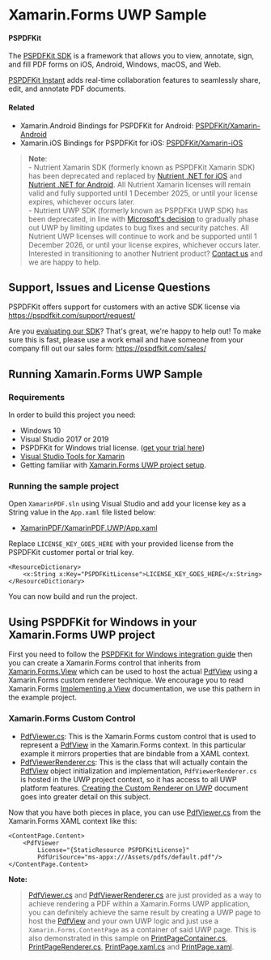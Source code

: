 # Xamarin.Forms UWP Sample

#### PSPDFKit

The [PSPDFKit SDK](https://pspdfkit.com/) is a framework that allows you to view, annotate, sign, and fill PDF forms on iOS, Android, Windows, macOS, and Web.

[PSPDFKit Instant](https://pspdfkit.com/instant) adds real-time collaboration features to seamlessly share, edit, and annotate PDF documents.

#### Related

- Xamarin.Android Bindings for PSPDFKit for Android: [PSPDFKit/Xamarin-Android](https://github.com/PSPDFKit/Xamarin-Android)
- Xamarin.iOS Bindings for PSPDFKit for iOS: [PSPDFKit/Xamarin-iOS](https://github.com/PSPDFKit/Xamarin-iOS)

<blockquote><b>Note</b>:</br>- Nutrient Xamarin SDK (formerly known as PSPDFKit Xamarin SDK) has been deprecated and replaced by <a href="https://www.nutrient.io/guides/ios/dotnet/"><u>Nutrient .NET for iOS</u></a> and <a href="https://www.nutrient.io/guides/android/dotnet/"><u>Nutrient .NET for Android</u></a>. All Nutrient Xamarin licenses will remain valid and fully supported until 1 December 2025, or until your license expires, whichever occurs later.</br>- Nutrient UWP SDK (formerly known as PSPDFKit UWP SDK) has been deprecated, in line with <a href='https://learn.microsoft.com/en-us/windows/apps/get-started/windows-developer-faq#deprecations-and-migrations'>Microsoft's decision</a> to gradually phase out UWP by limiting updates to bug fixes and security patches. All Nutrient UWP licenses will continue to work and be supported until 1 December 2026, or until your license expires, whichever occurs later.</br> Interested in transitioning to another Nutrient product? <a href='https://www.nutrient.io/company/contact'>Contact us</a> and we are happy to help.</blockquote>

## Support, Issues and License Questions

PSPDFKit offers support for customers with an active SDK license via https://pspdfkit.com/support/request/

Are you [evaluating our SDK](https://pspdfkit.com/try/)? That's great, we're happy to help out! To make sure this is fast, please use a work email and have someone from your company fill out our sales form: https://pspdfkit.com/sales/

## Running Xamarin.Forms UWP Sample

### Requirements

In order to build this project you need:

- Windows 10
- Visual Studio 2017 or 2019
- PSPDFKit for Windows trial license. ([get your trial here](https://pspdfkit.com/try/))
- [Visual Studio Tools for Xamarin](https://visualstudio.microsoft.com/xamarin/)
- Getting familiar with [Xamarin.Forms UWP project setup](https://docs.microsoft.com/en-us/xamarin/xamarin-forms/platform/windows/installation/).

### Running the sample project

Open `XamarinPDF.sln` using Visual Studio and add your license key as a String value in the `App.xaml` file listed below:

- [XamarinPDF/XamarinPDF.UWP/App.xaml](XamarinPDF/XamarinPDF.UWP/App.xaml)

Replace `LICENSE_KEY_GOES_HERE` with your provided license from the PSPDFKit customer portal or trial key.

```xaml
<ResourceDictionary>
    <x:String x:Key="PSPDFKitLicense">LICENSE_KEY_GOES_HERE</x:String>
</ResourceDictionary>
```

You can now build and run the project.

## Using PSPDFKit for Windows in your Xamarin.Forms UWP project

First you need to follow the [PSPDFKit for Windows integration guide](https://pspdfkit.com/guides/windows/current/getting-started/integrating-pspdfkit/) then you can create a Xamarin.Forms control that inherits from [Xamarin.Forms.View](https://docs.microsoft.com/en-us/dotnet/api/xamarin.forms.view?view=xamarin-forms) which can be used to host the actual [PdfView](https://pspdfkit.com/api/windows/PSPDFKit/PSPDFKit.UI.PdfView.html) using a Xamarin.Forms custom renderer technique. We encourage you to read Xamarin.Forms [Implementing a View](https://docs.microsoft.com/en-us/xamarin/xamarin-forms/app-fundamentals/custom-renderer/view) documentation, we use this pathern in the example project.

### Xamarin.Forms Custom Control

- [PdfViewer.cs](XamarinPDF/XamarinPDF/Views/PdfViewer.cs): This is the Xamarin.Forms custom control that is used to represent a [PdfView](https://pspdfkit.com/api/windows/PSPDFKit/PSPDFKit.UI.PdfView.html) in the Xamarin.Forms context. In this particular example it mirrors properties that are bindable from a XAML context.
- [PdfViewerRenderer.cs](XamarinPDF/XamarinPDF.UWP/PageRenderers/PdfViewerRenderer.cs): This is the class that will actually contain the [PdfView](https://pspdfkit.com/api/windows/PSPDFKit/PSPDFKit.UI.PdfView.html) object initialization and implementation, `PdfViewerRenderer.cs` is hosted in the UWP project context, so it has access to all UWP platform features. [Creating the Custom Renderer on UWP](https://docs.microsoft.com/en-us/xamarin/xamarin-forms/app-fundamentals/custom-renderer/view#creating-the-custom-renderer-on-uwp) document goes into greater detail on this subject.

Now that you have both pieces in place, you can use [PdfViewer.cs](XamarinPDF/XamarinPDF/Views/PdfViewer.cs) from the Xamarin.Forms XAML context like this:

```xaml
<ContentPage.Content>
	<PdfViewer
		License="{StaticResource PSPDFKitLicense}"
		PdfUriSource="ms-appx:///Assets/pdfs/default.pdf"/>
</ContentPage.Content>
```

**Note:**

> [PdfViewer.cs](XamarinPDF/XamarinPDF/Views/PdfViewer.cs) and [PdfViewerRenderer.cs](XamarinPDF/XamarinPDF.UWP/PageRenderers/PdfViewerRenderer.cs) are just provided as a way to achieve rendering a PDF within a Xamarin.Forms UWP application, you can definitely achieve the same result by creating a UWP page to host the [PdfView](https://pspdfkit.com/api/windows/PSPDFKit/PSPDFKit.UI.PdfView.html) and your own UWP logic and just use a `Xamarin.Forms.ContentPage` as a container of said UWP page. This is also demonstrated in this sample on [PrintPageContainer.cs](XamarinPDF/XamarinPDF/Views/PrintPageContainer.cs), [PrintPageRenderer.cs](XamarinPDF/XamarinPDF.UWP/PageRenderers/PrintPageRenderer.cs), [PrintPage.xaml.cs](XamarinPDF/XamarinPDF.UWP/Pages/PrintPage.xaml.cs) and [PrintPage.xaml](XamarinPDF/XamarinPDF.UWP/Pages/PrintPage.xaml).

